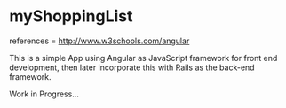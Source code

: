 # myShoppingList
references = http://www.w3schools.com/angular

This is a simple App using Angular as JavaScript framework for front end development, then later incorporate this with Rails as the back-end framework.  

Work in Progress...
